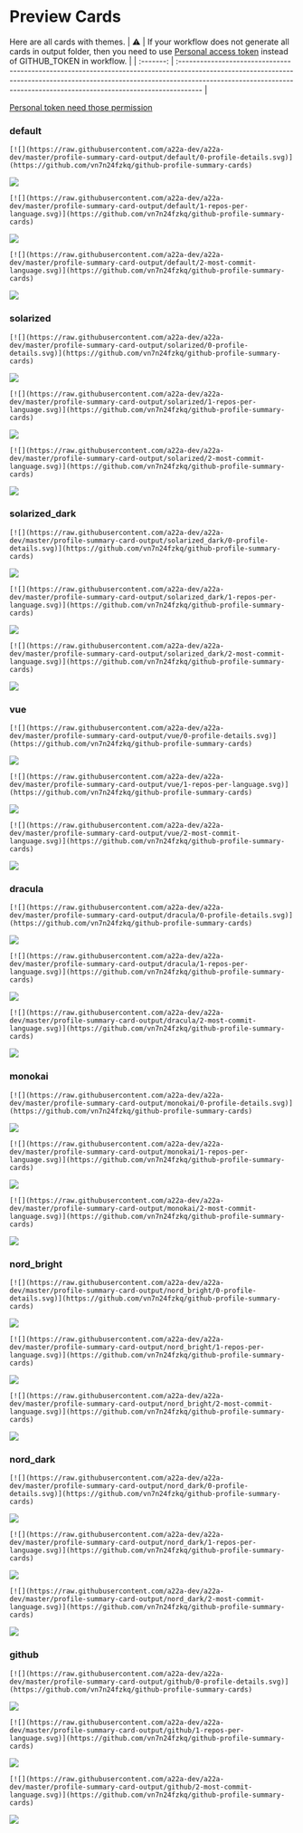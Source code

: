 
# Preview Cards

Here are all cards with themes.
| :warning: | If your workflow does not generate all cards in output folder, then you need to use [Personal access token](https://docs.github.com/en/actions/configuring-and-managing-workflows/creating-and-storing-encrypted-secrets) instead of GITHUB_TOKEN in workflow. |
| :-------: | :------------------------------------------------------------------------------------------------------------------------------------------------------------------------------------------------------------------------------------------------ |

[Personal token need those permission](https://github.com/vn7n24fzkq/github-profile-summary-cards/wiki/Personal-access-token-permissions)


### default


```
[![](https://raw.githubusercontent.com/a22a-dev/a22a-dev/master/profile-summary-card-output/default/0-profile-details.svg)](https://github.com/vn7n24fzkq/github-profile-summary-cards)
```
![](https://raw.githubusercontent.com/a22a-dev/a22a-dev/master/profile-summary-card-output/default/0-profile-details.svg)


```
[![](https://raw.githubusercontent.com/a22a-dev/a22a-dev/master/profile-summary-card-output/default/1-repos-per-language.svg)](https://github.com/vn7n24fzkq/github-profile-summary-cards)
```
![](https://raw.githubusercontent.com/a22a-dev/a22a-dev/master/profile-summary-card-output/default/1-repos-per-language.svg)


```
[![](https://raw.githubusercontent.com/a22a-dev/a22a-dev/master/profile-summary-card-output/default/2-most-commit-language.svg)](https://github.com/vn7n24fzkq/github-profile-summary-cards)
```
![](https://raw.githubusercontent.com/a22a-dev/a22a-dev/master/profile-summary-card-output/default/2-most-commit-language.svg)


### solarized


```
[![](https://raw.githubusercontent.com/a22a-dev/a22a-dev/master/profile-summary-card-output/solarized/0-profile-details.svg)](https://github.com/vn7n24fzkq/github-profile-summary-cards)
```
![](https://raw.githubusercontent.com/a22a-dev/a22a-dev/master/profile-summary-card-output/solarized/0-profile-details.svg)


```
[![](https://raw.githubusercontent.com/a22a-dev/a22a-dev/master/profile-summary-card-output/solarized/1-repos-per-language.svg)](https://github.com/vn7n24fzkq/github-profile-summary-cards)
```
![](https://raw.githubusercontent.com/a22a-dev/a22a-dev/master/profile-summary-card-output/solarized/1-repos-per-language.svg)


```
[![](https://raw.githubusercontent.com/a22a-dev/a22a-dev/master/profile-summary-card-output/solarized/2-most-commit-language.svg)](https://github.com/vn7n24fzkq/github-profile-summary-cards)
```
![](https://raw.githubusercontent.com/a22a-dev/a22a-dev/master/profile-summary-card-output/solarized/2-most-commit-language.svg)


### solarized_dark


```
[![](https://raw.githubusercontent.com/a22a-dev/a22a-dev/master/profile-summary-card-output/solarized_dark/0-profile-details.svg)](https://github.com/vn7n24fzkq/github-profile-summary-cards)
```
![](https://raw.githubusercontent.com/a22a-dev/a22a-dev/master/profile-summary-card-output/solarized_dark/0-profile-details.svg)


```
[![](https://raw.githubusercontent.com/a22a-dev/a22a-dev/master/profile-summary-card-output/solarized_dark/1-repos-per-language.svg)](https://github.com/vn7n24fzkq/github-profile-summary-cards)
```
![](https://raw.githubusercontent.com/a22a-dev/a22a-dev/master/profile-summary-card-output/solarized_dark/1-repos-per-language.svg)


```
[![](https://raw.githubusercontent.com/a22a-dev/a22a-dev/master/profile-summary-card-output/solarized_dark/2-most-commit-language.svg)](https://github.com/vn7n24fzkq/github-profile-summary-cards)
```
![](https://raw.githubusercontent.com/a22a-dev/a22a-dev/master/profile-summary-card-output/solarized_dark/2-most-commit-language.svg)


### vue


```
[![](https://raw.githubusercontent.com/a22a-dev/a22a-dev/master/profile-summary-card-output/vue/0-profile-details.svg)](https://github.com/vn7n24fzkq/github-profile-summary-cards)
```
![](https://raw.githubusercontent.com/a22a-dev/a22a-dev/master/profile-summary-card-output/vue/0-profile-details.svg)


```
[![](https://raw.githubusercontent.com/a22a-dev/a22a-dev/master/profile-summary-card-output/vue/1-repos-per-language.svg)](https://github.com/vn7n24fzkq/github-profile-summary-cards)
```
![](https://raw.githubusercontent.com/a22a-dev/a22a-dev/master/profile-summary-card-output/vue/1-repos-per-language.svg)


```
[![](https://raw.githubusercontent.com/a22a-dev/a22a-dev/master/profile-summary-card-output/vue/2-most-commit-language.svg)](https://github.com/vn7n24fzkq/github-profile-summary-cards)
```
![](https://raw.githubusercontent.com/a22a-dev/a22a-dev/master/profile-summary-card-output/vue/2-most-commit-language.svg)


### dracula


```
[![](https://raw.githubusercontent.com/a22a-dev/a22a-dev/master/profile-summary-card-output/dracula/0-profile-details.svg)](https://github.com/vn7n24fzkq/github-profile-summary-cards)
```
![](https://raw.githubusercontent.com/a22a-dev/a22a-dev/master/profile-summary-card-output/dracula/0-profile-details.svg)


```
[![](https://raw.githubusercontent.com/a22a-dev/a22a-dev/master/profile-summary-card-output/dracula/1-repos-per-language.svg)](https://github.com/vn7n24fzkq/github-profile-summary-cards)
```
![](https://raw.githubusercontent.com/a22a-dev/a22a-dev/master/profile-summary-card-output/dracula/1-repos-per-language.svg)


```
[![](https://raw.githubusercontent.com/a22a-dev/a22a-dev/master/profile-summary-card-output/dracula/2-most-commit-language.svg)](https://github.com/vn7n24fzkq/github-profile-summary-cards)
```
![](https://raw.githubusercontent.com/a22a-dev/a22a-dev/master/profile-summary-card-output/dracula/2-most-commit-language.svg)


### monokai


```
[![](https://raw.githubusercontent.com/a22a-dev/a22a-dev/master/profile-summary-card-output/monokai/0-profile-details.svg)](https://github.com/vn7n24fzkq/github-profile-summary-cards)
```
![](https://raw.githubusercontent.com/a22a-dev/a22a-dev/master/profile-summary-card-output/monokai/0-profile-details.svg)


```
[![](https://raw.githubusercontent.com/a22a-dev/a22a-dev/master/profile-summary-card-output/monokai/1-repos-per-language.svg)](https://github.com/vn7n24fzkq/github-profile-summary-cards)
```
![](https://raw.githubusercontent.com/a22a-dev/a22a-dev/master/profile-summary-card-output/monokai/1-repos-per-language.svg)


```
[![](https://raw.githubusercontent.com/a22a-dev/a22a-dev/master/profile-summary-card-output/monokai/2-most-commit-language.svg)](https://github.com/vn7n24fzkq/github-profile-summary-cards)
```
![](https://raw.githubusercontent.com/a22a-dev/a22a-dev/master/profile-summary-card-output/monokai/2-most-commit-language.svg)


### nord_bright


```
[![](https://raw.githubusercontent.com/a22a-dev/a22a-dev/master/profile-summary-card-output/nord_bright/0-profile-details.svg)](https://github.com/vn7n24fzkq/github-profile-summary-cards)
```
![](https://raw.githubusercontent.com/a22a-dev/a22a-dev/master/profile-summary-card-output/nord_bright/0-profile-details.svg)


```
[![](https://raw.githubusercontent.com/a22a-dev/a22a-dev/master/profile-summary-card-output/nord_bright/1-repos-per-language.svg)](https://github.com/vn7n24fzkq/github-profile-summary-cards)
```
![](https://raw.githubusercontent.com/a22a-dev/a22a-dev/master/profile-summary-card-output/nord_bright/1-repos-per-language.svg)


```
[![](https://raw.githubusercontent.com/a22a-dev/a22a-dev/master/profile-summary-card-output/nord_bright/2-most-commit-language.svg)](https://github.com/vn7n24fzkq/github-profile-summary-cards)
```
![](https://raw.githubusercontent.com/a22a-dev/a22a-dev/master/profile-summary-card-output/nord_bright/2-most-commit-language.svg)


### nord_dark


```
[![](https://raw.githubusercontent.com/a22a-dev/a22a-dev/master/profile-summary-card-output/nord_dark/0-profile-details.svg)](https://github.com/vn7n24fzkq/github-profile-summary-cards)
```
![](https://raw.githubusercontent.com/a22a-dev/a22a-dev/master/profile-summary-card-output/nord_dark/0-profile-details.svg)


```
[![](https://raw.githubusercontent.com/a22a-dev/a22a-dev/master/profile-summary-card-output/nord_dark/1-repos-per-language.svg)](https://github.com/vn7n24fzkq/github-profile-summary-cards)
```
![](https://raw.githubusercontent.com/a22a-dev/a22a-dev/master/profile-summary-card-output/nord_dark/1-repos-per-language.svg)


```
[![](https://raw.githubusercontent.com/a22a-dev/a22a-dev/master/profile-summary-card-output/nord_dark/2-most-commit-language.svg)](https://github.com/vn7n24fzkq/github-profile-summary-cards)
```
![](https://raw.githubusercontent.com/a22a-dev/a22a-dev/master/profile-summary-card-output/nord_dark/2-most-commit-language.svg)


### github


```
[![](https://raw.githubusercontent.com/a22a-dev/a22a-dev/master/profile-summary-card-output/github/0-profile-details.svg)](https://github.com/vn7n24fzkq/github-profile-summary-cards)
```
![](https://raw.githubusercontent.com/a22a-dev/a22a-dev/master/profile-summary-card-output/github/0-profile-details.svg)


```
[![](https://raw.githubusercontent.com/a22a-dev/a22a-dev/master/profile-summary-card-output/github/1-repos-per-language.svg)](https://github.com/vn7n24fzkq/github-profile-summary-cards)
```
![](https://raw.githubusercontent.com/a22a-dev/a22a-dev/master/profile-summary-card-output/github/1-repos-per-language.svg)


```
[![](https://raw.githubusercontent.com/a22a-dev/a22a-dev/master/profile-summary-card-output/github/2-most-commit-language.svg)](https://github.com/vn7n24fzkq/github-profile-summary-cards)
```
![](https://raw.githubusercontent.com/a22a-dev/a22a-dev/master/profile-summary-card-output/github/2-most-commit-language.svg)

